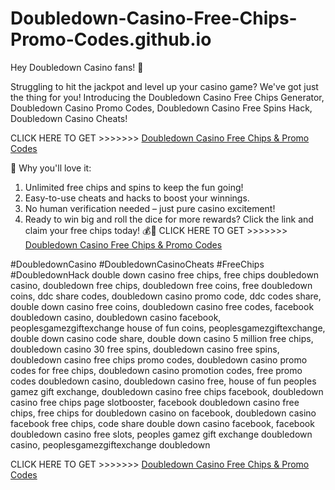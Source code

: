 # Doubledown-Casino-Free-Chips-Promo-Codes.github.io

Hey Doubledown Casino fans! 🎰

Struggling to hit the jackpot and level up your casino game? We've got just the thing for you! Introducing the Doubledown Casino Free Chips Generator, Doubledown Casino Promo Codes, Doubledown Casino Free Spins Hack, Doubledown Casino Cheats!

CLICK HERE TO GET >>>>>>> [Doubledown Casino Free Chips & Promo Codes](https://rockingfolders.com/1445872)

🌟 Why you'll love it:

1. Unlimited free chips and spins to keep the fun going!
2. Easy-to-use cheats and hacks to boost your winnings.
3. No human verification needed – just pure casino excitement!
4. Ready to win big and roll the dice for more rewards? Click the link and claim your free chips today! 💰🎉  CLICK HERE TO GET >>>>>>> [Doubledown Casino Free Chips & Promo Codes](https://rockingfolders.com/1445872)


#DoubledownCasino #DoubledownCasinoCheats #FreeChips #DoubledownHack double down casino free chips, free chips doubledown casino, doubledown free chips, doubledown free coins, free doubledown coins, ddc share codes, doubledown casino promo code, ddc codes share, double down casino free coins, doubledown casino free codes, facebook doubledown casino, doubledown casino facebook, peoplesgamezgiftexchange house of fun coins, peoplesgamezgiftexchange, double down casino code share, double down casino 5 million free chips, doubledown casino 30 free spins, doubledown casino free spins, doubledown casino free chips promo codes, doubledown casino promo codes for free chips, doubledown casino promotion codes, free promo codes doubledown casino, doubledown casino free, house of fun peoples gamez gift exchange, doubledown casino free chips facebook, doubledown casino free chips page slotbooster, facebook doubledown casino free chips, free chips for doubledown casino on facebook, doubledown casino facebook free chips, code share double down casino facebook, facebook doubledown casino free slots, peoples gamez gift exchange doubledown casino, peoplesgamezgiftexchange doubledown

CLICK HERE TO GET >>>>>>> [Doubledown Casino Free Chips & Promo Codes](https://rockingfolders.com/1445872)

